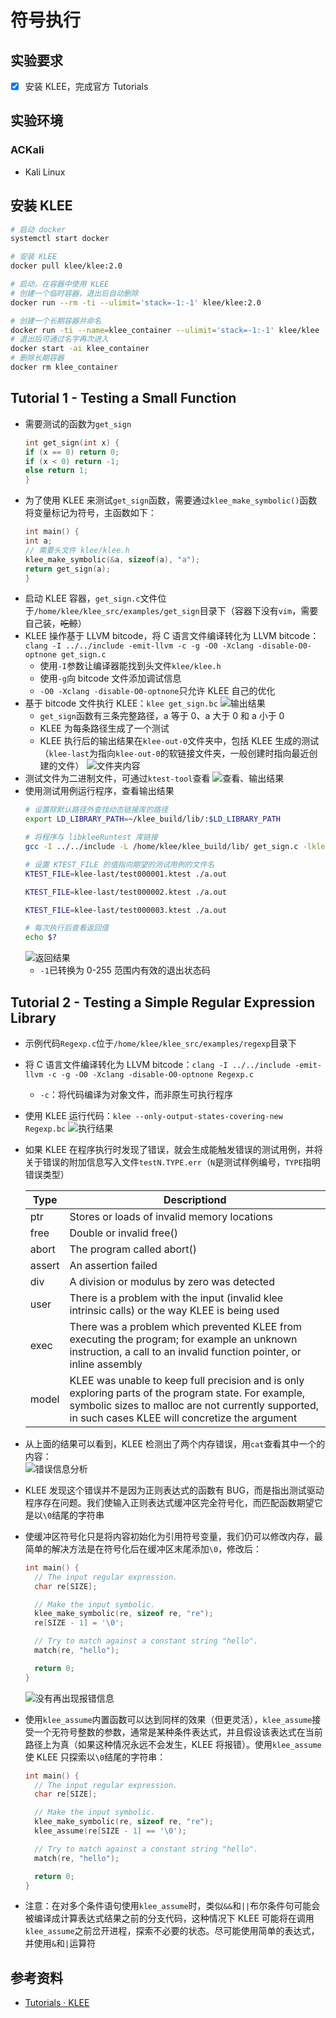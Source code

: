# 符号执行

## 实验要求

- [x] 安装 KLEE，完成官方 Tutorials

## 实验环境

### ACKali

- Kali Linux

## 安装 KLEE

```bash
# 启动 docker
systemctl start docker

# 安装 KLEE
docker pull klee/klee:2.0

# 启动，在容器中使用 KLEE
# 创建一个临时容器，退出后自动删除
docker run --rm -ti --ulimit='stack=-1:-1' klee/klee:2.0

# 创建一个长期容器并命名
docker run -ti --name=klee_container --ulimit='stack=-1:-1' klee/klee
# 退出后可通过名字再次进入
docker start -ai klee_container
# 删除长期容器
docker rm klee_container
```

## Tutorial 1 - Testing a Small Function

- 需要测试的函数为`get_sign`
    ```c
    int get_sign(int x) {
    if (x == 0) return 0;
    if (x < 0) return -1;
    else return 1;
    }
    ```
- 为了使用 KLEE 来测试`get_sign`函数，需要通过`klee_make_symbolic()`函数将变量标记为符号，主函数如下：
    ```c
    int main() {
    int a;
    // 需要头文件 klee/klee.h
    klee_make_symbolic(&a, sizeof(a), "a");
    return get_sign(a);
    }
    ```
- 启动 KLEE 容器，`get_sign.c`文件位于`/home/klee/klee_src/examples/get_sign`目录下（容器下没有`vim`，需要自己装，~~吃鲸~~）
- KLEE 操作基于 LLVM bitcode，将 C 语言文件编译转化为 LLVM bitcode：`clang -I ../../include -emit-llvm -c -g -O0 -Xclang -disable-O0-optnone get_sign.c`
  - 使用`-I`参数让编译器能找到头文件`klee/klee.h`
  - 使用`-g`向 bitcode 文件添加调试信息
  - `-O0 -Xclang -disable-O0-optnone`只允许 KLEE 自己的优化
- 基于 bitcode 文件执行 KLEE：`klee get_sign.bc`
![输出结果](img/get_sign_out.jpg)<br>
  - `get_sign`函数有三条完整路径，a 等于 0、a 大于 0 和 a 小于 0
  - KLEE 为每条路径生成了一个测试
  - KLEE 执行后的输出结果在`klee-out-0`文件夹中，包括 KLEE 生成的测试（`klee-last`为指向`klee-out-0`的软链接文件夹，一般创建时指向最近创建的文件）
![文件夹内容](img/klee-out-sign.jpg)
- 测试文件为二进制文件，可通过`ktest-tool`查看
![查看、输出结果](img/ktest-tool.jpg)<br>
- 使用测试用例运行程序，查看输出结果
  ```bash
  # 设置除默认路径外查找动态链接库的路径
  export LD_LIBRARY_PATH=~/klee_build/lib/:$LD_LIBRARY_PATH

  # 将程序与 libkleeRuntest 库链接
  gcc -I ../../include -L /home/klee/klee_build/lib/ get_sign.c -lkleeRuntest

  # 设置 KTEST_FILE 的值指向期望的测试用例的文件名
  KTEST_FILE=klee-last/test000001.ktest ./a.out

  KTEST_FILE=klee-last/test000002.ktest ./a.out

  KTEST_FILE=klee-last/test000003.ktest ./a.out

  # 每次执行后查看返回值
  echo $?
  ```
  ![返回结果](img/tutorial-1-result.jpg)
  - `-1`已转换为 0-255 范围内有效的退出状态码

## Tutorial 2 - Testing a Simple Regular Expression Library

- 示例代码`Regexp.c`位于`/home/klee/klee_src/examples/regexp`目录下
- 将 C 语言文件编译转化为 LLVM bitcode：`clang -I ../../include -emit-llvm -c -g -O0 -Xclang -disable-O0-optnone Regexp.c`
  - `-c`：将代码编译为对象文件，而非原生可执行程序
- 使用 KLEE 运行代码：`klee --only-output-states-covering-new Regexp.bc`
![执行结果](img/klee-out-reg.jpg)
- 如果 KLEE 在程序执行时发现了错误，就会生成能触发错误的测试用例，并将关于错误的附加信息写入文件`testN.TYPE.err`（`N`是测试样例编号，`TYPE`指明错误类型）

  Type | Descriptiond
  -|-
  ptr|Stores or loads of invalid memory locations
  free|Double or invalid free()
  abort|The program called abort()
  assert|An assertion failed
  div|A division or modulus by zero was detected
  user|There is a problem with the input (invalid klee intrinsic calls) or the way KLEE is being used
  exec|There was a problem which prevented KLEE from executing the program; for example an unknown instruction, a call to an invalid function pointer, or inline assembly
  model|KLEE was unable to keep full precision and is only exploring parts of the program state. For example, symbolic sizes to malloc are not currently supported, in such cases KLEE will concretize the argument
- 从上面的结果可以看到，KLEE 检测出了两个内存错误，用`cat`查看其中一个的内容：<br>
![错误信息分析](img/ptr-err.jpg)
- KLEE 发现这个错误并不是因为正则表达式的函数有 BUG，而是指出测试驱动程序存在问题。我们使输入正则表达式缓冲区完全符号化，而匹配函数期望它是以`\0`结尾的字符串
- 使缓冲区符号化只是将内容初始化为引用符号变量，我们仍可以修改内存，最简单的解决方法是在符号化后在缓冲区末尾添加`\0`，修改后：
  ```c
  int main() {
    // The input regular expression.
    char re[SIZE];

    // Make the input symbolic.
    klee_make_symbolic(re, sizeof re, "re");
    re[SIZE - 1] = '\0';

    // Try to match against a constant string "hello".
    match(re, "hello");

    return 0;
  }
  ```
  ![没有再出现报错信息](img/no-ptr-err.jpg)
- 使用`klee_assume`内置函数可以达到同样的效果（但更灵活），`klee_assume`接受一个无符号整数的参数，通常是某种条件表达式，并且假设该表达式在当前路径上为真（如果这种情况永远不会发生，KLEE 将报错）。使用`klee_assume`使 KLEE 只探索以`\0`结尾的字符串：
  ```c
  int main() {
    // The input regular expression.
    char re[SIZE];

    // Make the input symbolic.
    klee_make_symbolic(re, sizeof re, "re");
    klee_assume(re[SIZE - 1] == '\0');

    // Try to match against a constant string "hello".
    match(re, "hello");

    return 0;
  }
  ```
- 注意：在对多个条件语句使用`klee_assume`时，类似`&&`和`||`布尔条件句可能会被编译成计算表达式结果之前的分支代码，这种情况下 KLEE 可能将在调用`klee_assume`之前岔开进程，探索不必要的状态。尽可能使用简单的表达式，并使用`&`和`|`运算符

## 参考资料

- [Tutorials · KLEE](https://klee.github.io/tutorials/)